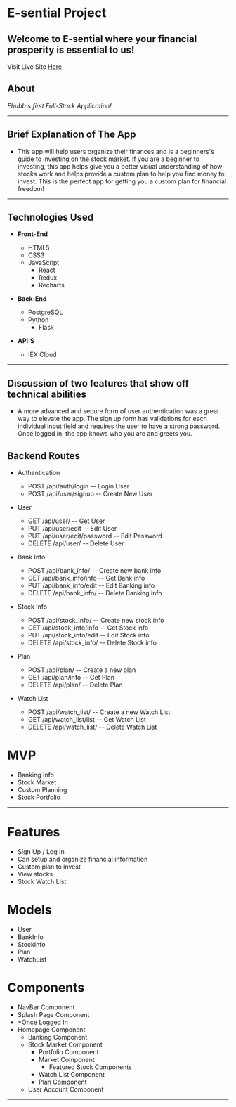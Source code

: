 # **E-sential Project**

## **Welcome to E-sential where your financial prosperity is essential to us!**

Visit Live Site [Here](#)

## **About**



_Ehubb's first Full-Stack Application!_

---

## **Brief Explanation of The App** 

- This app will help users organize their finances and is a beginners's guide to investing on the stock market. If you are a beginner to investing, this app helps give you a better visual understanding of how stocks work and helps provide a custom plan to help you find money to invest. This is the perfect app for getting you a custom plan for financial freedom!

---

## **Technologies Used**

- **Front-End**

    - HTML5
    - CSS3
    - JavaScript
        - React
        - Redux
        - Recharts

- **Back-End**

    - PostgreSQL
    - Python
        - Flask

- **API'S**

    - IEX Cloud

---

## **Discussion of two features that show off technical abilities**

- A more advanced and secure form of user authentication was a great way to elevate the app. The sign up form has validations for each individual input field and requires the user to have a strong password. Once logged in, the app knows who you are and greets you.


## **Backend Routes**

- Authentication
    - POST /api/auth/login -- Login User
    - POST /api/user/signup -- Create New User

- User
    - GET /api/user/ -- Get User
    - PUT /api/user/edit -- Edit User
    - PUT /api/user/edit/password -- Edit Password
    - DELETE /api/user/ -- Delete User

- Bank Info
    - POST /api/bank_info/ -- Create new bank info
    - GET /api/bank_info/info -- Get Bank info
    - PUT /api/bank_info/edit -- Edit Banking info
    - DELETE /api/bank_info/ -- Delete Banking info

- Stock Info
    - POST /api/stock_info/ -- Create new stock info
    - GET /api/stock_info/info -- Get Stock info
    - PUT /api/stock_info/edit -- Edit Stock info
    - DELETE /api/stock_info/ -- Delete Stock info

- Plan
    - POST /api/plan/ -- Create a new plan
    - GET /api/plan/info -- Get Plan
    - DELETE /api/plan/ -- Delete Plan

- Watch List 
    - POST /api/watch_list/ -- Create a new Watch List
    - GET /api/watch_list/list -- Get Watch List
    - DELETE /api/watch_list/ -- Delete Watch List


# **MVP** 

- Banking Info
- Stock Market
- Custom Planning
- Stock Portfolio

---

# **Features**

- Sign Up / Log In
- Can setup and organize financial information
- Custom plan to invest
- View stocks
- Stock Watch List

# **Models**

- User
- BankInfo
- StockInfo
- Plan
- WatchList

# **Components**

- NavBar Component
- Splash Page Component
- *Once Logged In
- Homepage Component
    - Banking Component
    - Stock Market Component
        - Portfolio Component
        - Market Component
            - Featured Stock Components
        - Watch List Component
        - Plan Component
    - User Account Component
---